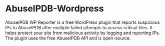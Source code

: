 # AbuseIPDB-Wordpress
AbuseIPDB WP Reporter is a free WordPress plugin that reports suspicious IPs to AbuseIPDB after multiple failed attempts to access critical files. It helps protect your site from malicious activity by logging and reporting IPs. The plugin uses the free AbuseIPDB API and is open-source.
